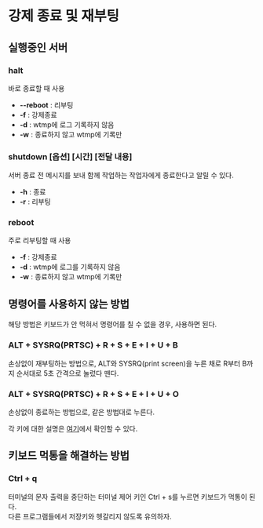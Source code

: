 # 강제 종료 및 재부팅  
## 실행중인 서버 
### halt  
바로 종료할 때 사용  
- __--reboot__ : 리부팅  
- __-f__ : 강제종료  
- __-d__ : wtmp에 로그 기록하지 않음  
- __-w__ : 종료하지 않고 wtmp에 기록만

### shutdown [옵션] [시간] [전달 내용]  
서버 종료 전 메시지를 보내 함께 작업하는 작업자에게 종료한다고 알릴 수 있다.  
- __-h__ : 종료  
- __-r__ : 리부팅  

### reboot  
주로 리부팅할 때 사용  
- __-f__ : 강제종료
- __-d__ : wtmp에 로그를 기록하지 않음  
- __-w__ : 종료하지 않고 wtmp에 기록만  

## 명령어를 사용하지 않는 방법  
해당 방법은 키보드가 안 먹혀서 명령어를 칠 수 없을 경우, 사용하면 된다.  
### ALT + SYSRQ(PRTSC) + R + S + E + I + U + B  
손상없이 재부팅하는 방법으로, ALT와 SYSRQ(print screen)을 누른 채로 R부터 B까지 순서대로 5초 간격으로 눌렀다 뗀다.  

### ALT + SYSRQ(PRTSC) + R + S + E + I + U + O  
손상없이 종료하는 방법으로, 같은 방법대로 누른다.  

각 키에 대한 설명은 [여기](https://koreaubuntu.wordpress.com/2009/08/19/%EC%9A%B0%EB%B6%84%ED%88%AC%EC%9D%98-ctrlaltdel%EC%9D%80-%EB%AC%B4%EC%97%87%EC%9D%B8%EA%B0%80/)에서 확인할 수 있다.

## 키보드 먹통을 해결하는 방법  
### Ctrl + q  
터미널의 문자 출력을 중단하는 터미널 제어 키인 Ctrl + s를 누르면 키보드가 먹통이 된다.  
다른 프로그램들에서 저장키와 헷갈리지 않도록 유의하자.  
